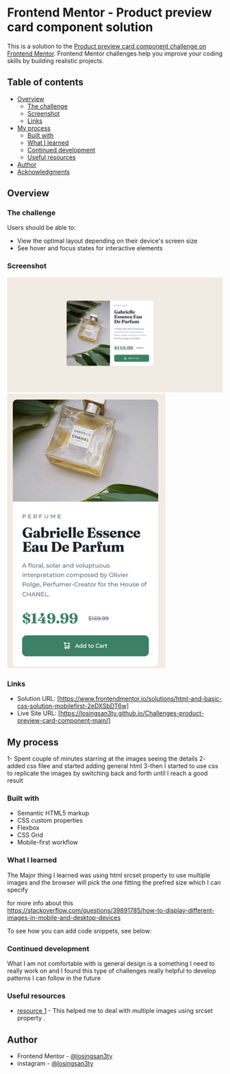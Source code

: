 # Frontend Mentor - Product preview card component solution

This is a solution to the [Product preview card component challenge on Frontend Mentor](https://www.frontendmentor.io/challenges/product-preview-card-component-GO7UmttRfa). Frontend Mentor challenges help you improve your coding skills by building realistic projects.

## Table of contents

- [Overview](#overview)
  - [The challenge](#the-challenge)
  - [Screenshot](#screenshot)
  - [Links](#links)
- [My process](#my-process)
  - [Built with](#built-with)
  - [What I learned](#what-i-learned)
  - [Continued development](#continued-development)
  - [Useful resources](#useful-resources)
- [Author](#author)
- [Acknowledgments](#acknowledgments)

## Overview

### The challenge

Users should be able to:

- View the optimal layout depending on their device's screen size
- See hover and focus states for interactive elements

### Screenshot

![](./images/DesktopLayout.JPG)
![](./images/MobileLayout.png)
### Links

- Solution URL: [https://www.frontendmentor.io/solutions/html-and-basic-css-solution-mobilefirst-2eDXSbDT6w]
- Live Site URL: [https://losingsan3ty.github.io/Challenges-product-preview-card-component-main/]

## My process

1- Spent couple of minutes starring at the images seeing the details
2- added css filee and started adding general html
3-then I started to use css to replicate the images by switching back and forth until I reach a good result

### Built with

- Semantic HTML5 markup
- CSS custom properties
- Flexbox
- CSS Grid
- Mobile-first workflow

### What I learned

The Major thing I learned was using html srcset property to use multiple images and the browser will pick the one fitting the prefred size which I can specify

for more info about this https://stackoverflow.com/questions/39891785/how-to-display-different-images-in-mobile-and-desktop-devices

To see how you can add code snippets, see below:

### Continued development

What I am not comfortable with is general design is a something I need to really work on and I found this type of challenges really helpful to develop patterns I can follow in the future

### Useful resources

- [resource 1](https://stackoverflow.com/questions/39891785/how-to-display-different-images-in-mobile-and-desktop-devices) - This helped me to deal with multiple images using srcset property .

## Author

- Frontend Mentor - [@losingsan3ty](https://www.frontendmentor.io/profile/losingsan3ty)
- instagram - [@losingsan3ty
  ](https://www.instagram.com/losingsan3ty/)
